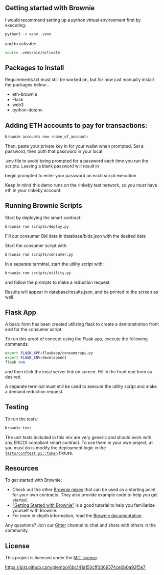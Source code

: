 ## Getting started with Brownie

I would recommend setting up a python virtual environment first by executing:

```bash
python3 -m venv .venv
```

and to activate:

```bash
source .venv/bin/activate
```

## Packages to install

Requirements.txt must still be worked on, but for now just manually install the packages below...

* eth-brownie
* Flask
* web3
* python-dotenv

## Adding ETH accounts to pay for transactions:

```bash
brownie accounts new <name_of_account>
```

Then, paste your private key in for your wallet when prompted. Set a password, then puth that password in your local

.env file to avoid being prompted for a password each time you run the scripts. Leaving a blank password will result in 

begin prompted to enter your password on each script execution.

Keep in mind this demo runs on the rinkeby test network, so you must have eth in your rinkeby account. 


## Running Brownie Scripts

Start by deploying the smart contract:
```bash
brownie run scripts/deploy.py
```

Fill out consumer Bid data in database/bids.json with the desired data

Start the consumer script with: 
```bash
brownie run scripts/consumer.py
```

In a separate terminal, start the utility script with:
```bash
brownie run scripts/utility.py
```
and follow the prompts to make a reduction request.

Results will appear in database/results.json, and be printed to the screen as well.


## Flask App

A basic form has been created utilizing flask to create a demonstration front end for the consumer script.

To run this proof of concept using the Flask app, execute the following commands:

```bash
export FLASK_APP=flaskapp/consumerapi.py
export FLASK_ENV=development
flask run
```

and then click the local server link on screen. Fill in the front end form as desired.

A separate terminal must still be used to execute the utility script and make a demand reduction request.


## Testing

To run the tests:

```bash
brownie test
```

The unit tests included in this mix are very generic and should work with any ERC20 compliant smart contract. To use them in your own project, all you must do is modify the deployment logic in the [`tests/conftest.py::token`](tests/conftest.py) fixture.

## Resources

To get started with Brownie:

* Check out the other [Brownie mixes](https://github.com/brownie-mix/) that can be used as a starting point for your own contracts. They also provide example code to help you get started.
* ["Getting Started with Brownie"](https://medium.com/@iamdefinitelyahuman/getting-started-with-brownie-part-1-9b2181f4cb99) is a good tutorial to help you familiarize yourself with Brownie.
* For more in-depth information, read the [Brownie documentation](https://eth-brownie.readthedocs.io/en/stable/).


Any questions? Join our [Gitter](https://gitter.im/eth-brownie/community) channel to chat and share with others in the community.

## License

This project is licensed under the [MIT license](LICENSE).

https://gist.github.com/plembo/6bc141a150cff0369574ce0b0a92f5e7
